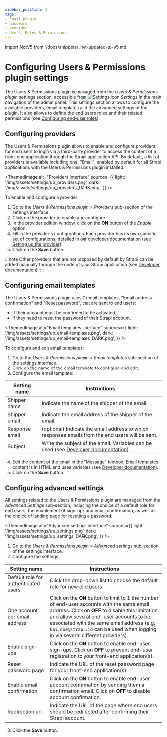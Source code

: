 ```yaml
---
sidebar_position: 2
tags:
- Email plugin
- password
- provider
- Users, Roles & Permissions
---
```


import NotV5 from '/docs/snippets/_not-updated-to-v5.md'

# Configuring Users & Permissions plugin settings

<NotV5/>

The Users & Permissions plugin is managed from the *Users & Permissions plugin* settings section, accessible from ![Settings icon](/img/assets/icons/v5/Cog.svg) *Settings* in the main navigation of the admin panel. This settings section allows to configure the available providers, email templates and the advanced settings of the plugin. It also allows to define the end-users roles and their related permissions (see [Configuring end-user roles](../users-roles-permissions/configuring-end-users-roles.md)).

## Configuring providers

The Users & Permissions plugin allows to enable and configure providers, for end users to login via a third-party provider to access the content of a front-end application through the Strapi application API. By default, a list of providers is available including one, "Email", enabled by default for all Strapi applications with the Users & Permissions plugin installed.

<ThemedImage
  alt="Providers interface"
  sources={{
    light: '/img/assets/settings/up_providers.png',
    dark: '/img/assets/settings/up_providers_DARK.png',
  }}
/>

To enable and configure a provider:

1. Go to the *Users & Permissions plugin > Providers* sub-section of the settings interface.
2. Click on the provider to enable and configure.
3. In the provider edition window, click on the **ON** button of the *Enable* option.
4. Fill in the provider's configurations. Each provider has its own specific set of configurations, detailed in our developer documentation (see [Setting up the provider](/dev-docs/plugins/users-permissions#setting-up-the-provider---examples)).
5. Click on the **Save** button.

:::note
Other providers that are not proposed by default by Strapi can be added manually through the code of your Strapi application (see [Developer documentation](/dev-docs/providers)).
:::

<!---
:::tip
Click the search button ![Search icon](/img/assets/icons/v5/search.svg) above the table to use a text search and find one of your providers more quickly!
:::
--->

## Configuring email templates

The Users & Permissions plugin uses 2 email templates, "Email address confirmation" and "Reset password", that are sent to end users:

- if their account must be confirmed to be activated,
- if they need to reset the password of their Strapi account.

<ThemedImage
  alt="Email templates interface"
  sources={{
    light: '/img/assets/settings/up_email-templates.png',
    dark: '/img/assets/settings/up_email-templates_DARK.png',
  }}
/>

To configure and edit email templates:

1. Go to the *Users & Permissions plugin > Email templates* sub-section of the settings interface.
2. Click on the name of the email template to configure and edit.
3. Configure the email template:

| Setting name   | Instructions |
|--------------- | ----------------------------------------------- |
| Shipper name   | Indicate the name of the shipper of the email.                                                   |
| Shipper email  | Indicate the email address of the shipper of the email.                                          |
| Response email | (optional) Indicate the email address to which responses emails from the end users will be sent. |
| Subject        | Write the subject of the email. Variables can be used (see [Developer documentation](https://strapi.io/documentation/developer-docs/latest/development/plugins/users-permissions.html#templating-emails)).             |

4. Edit the content of the email in the "Message" textbox. Email templates content is in HTML and uses variables (see [Developer documentation](https://docs.strapi.io/developer-docs/latest/plugins/users-permissions.html#templating-emails)).
5. Click on the **Save** button.

## Configuring advanced settings

All settings related to the Users & Permissions plugin are managed from the *Advanced Settings* sub-section, including the choice of a default role for end users, the enablement of sign-ups and email confirmation, as well as the choice of landing page for resetting a password.

<ThemedImage
  alt="Advanced settings interface"
  sources={{
    light: '/img/assets/settings/up_settings.png',
    dark: '/img/assets/settings/up_settings_DARK.png',
  }}
/>

1. Go to the *Users & Permissions plugin > Advanced settings* sub-section of the settings interface.
2. Configure the settings:

| Setting name  | Instructions         |
| ------------------------------------ | --------------------------------------------------------------|
| Default role for authenticated users | Click the drop-down list to choose the default role for new end users.                                                                                             |
| One account per email address        | Click on the **ON** button to limit to 1 the number of end-user accounts with the same email address. Click on **OFF** to disable this limitation and allow several end-user accounts to be associated with the same email address (e.g. `kai.doe@strapi.io` can be used when logging in via several different providers).  |
| Enable sign-ups                      | Click on the **ON** button to enable end-user sign-ups. Click on **OFF** to prevent end-user registration to your front-end application(s).                        |
| Reset password page                  | Indicate the URL of the reset password page for your front-end application(s).                                                                                     |
| Enable email confirmation            | Click on the **ON** button to enable end-user account confirmation by sending them a confirmation email. Click on **OFF** to disable account confirmation.         |
| Redirection url                      | Indicate the URL of the page where end users should be redirected after confirming their Strapi account.                                                           |

3. Click the **Save** button.
